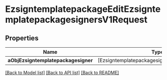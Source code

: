 # EzsigntemplatepackageEditEzsigntemplatepackagesignersV1Request

## Properties
Name | Type | Description | Notes
------------ | ------------- | ------------- | -------------
**aObjEzsigntemplatepackagesigner** | [EzsigntemplatepackagesignerRequestCompound] |  | 

[[Back to Model list]](../README.md#documentation-for-models) [[Back to API list]](../README.md#documentation-for-api-endpoints) [[Back to README]](../README.md)


